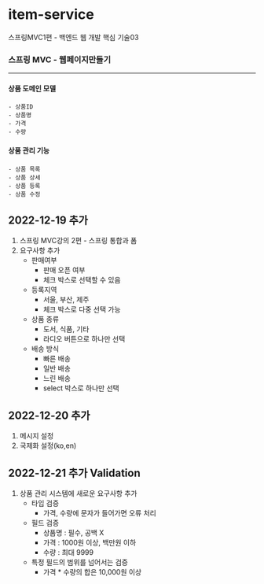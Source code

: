 # item-service
스프링MVC1편 - 백엔드 웹 개발 핵심 기술03

### 스프링 MVC  - 웹페이지만들기
---

#### 상품 도메인 모델

    - 상품ID
    - 상품명
    - 가격
    - 수량
#### 상품 관리 기능

    - 상품 목록
    - 상품 상세
    - 상품 등록
    - 상품 수정


## 2022-12-19 추가
1. 스프링 MVC강의 2편 - 스프링 통합과 폼
2. 요구사항 추가
    - 판매여부
        - 판매 오픈 여부
        - 체크 박스로 선택할 수 있음
    - 등록지역
        - 서울, 부산, 제주
        - 체크 박스로 다중 선택 가능
    - 상품 종류
        - 도서, 식품, 기타
        - 라디오 버튼으로 하나만 선택
    - 배송 방식
        - 빠른 배송
        - 일반 배송
        - 느린 배송
        - select 박스로 하나만 선택 
        
## 2022-12-20 추가
1. 메시지 설정
2. 국제화 설정(ko,en)

## 2022-12-21 추가 Validation
1. 상품 관리 시스템에 새로운 요구사항 추가
    - 타입 검증
        - 가격, 수량에 문자가 들어가면 오류 처리
    - 필드 검증
        - 상품명 : 필수, 공백 X
        - 가격 : 1000원 이상, 백만원 이하
        - 수량 : 최대 9999
    - 특정 필드의 범위를 넘어서는 검증
        - 가격 * 수량의 합은 10,000원 이상
